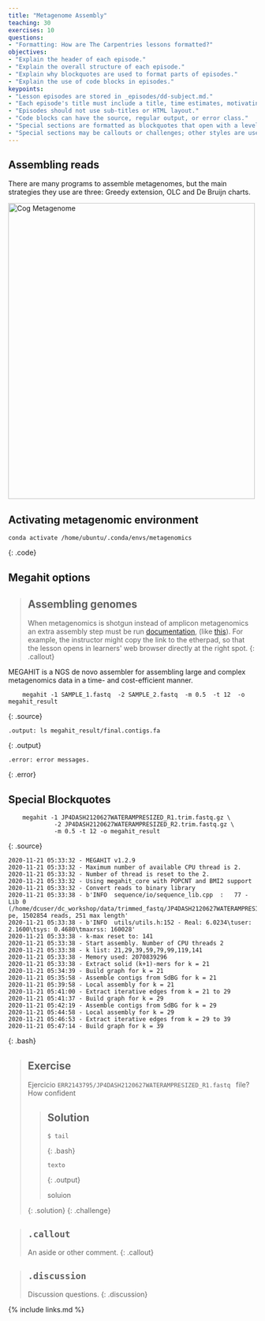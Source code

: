 ```yaml
---
title: "Metagenome Assembly"
teaching: 30
exercises: 10
questions:
- "Formatting: How are The Carpentries lessons formatted?"
objectives:
- "Explain the header of each episode."
- "Explain the overall structure of each episode."
- "Explain why blockquotes are used to format parts of episodes."
- "Explain the use of code blocks in episodes."
keypoints:
- "Lesson episodes are stored in _episodes/dd-subject.md."
- "Each episode's title must include a title, time estimates, motivating questions, lesson objectives, and key points."
- "Episodes should not use sub-titles or HTML layout."
- "Code blocks can have the source, regular output, or error class."
- "Special sections are formatted as blockquotes that open with a level-2 header and close with a class identifier."
- "Special sections may be callouts or challenges; other styles are used by the template itself."
---
```



## Assembling reads
There are many programs to assemble metagenomes, but the main strategies they use are three: 
Greedy extension, OLC and De Bruijn charts.

<a href="{{ page.root }}/fig/EnsambladoFinal.png">
  <img src="{{ page.root }}/fig/EnsambladoFinal.png" width="500" height="600" alt="Cog Metagenome" />
</a>



## Activating metagenomic environment  
~~~
conda activate /home/ubuntu/.conda/envs/metagenomics  
~~~
{: .code}


## Megahit options  

> ## Assembling genomes
>
> When metagenomics is shotgun instead of amplicon metagenomics an extra assembly step must be run
> [documentation](https://kramdown.gettalong.org/converter/html.html#auto-ids),
> (like [this](#linking-section-ids)). For example, the instructor might copy the link to
> the etherpad, so that the lesson opens in learners' web browser directly at the right spot.
{: .callout}


MEGAHIT is a NGS de novo assembler for assembling large and complex metagenomics data in a 
time- and cost-efficient manner.  

~~~
    megahit -1 SAMPLE_1.fastq  -2 SAMPLE_2.fastq  -m 0.5  -t 12  -o megahit_result
~~~
{: .source}



~~~
.output: ls megahit_result/final.contigs.fa
~~~
{: .output}

~~~
.error: error messages.
~~~
{: .error}


## Special Blockquotes

~~~
    megahit -1 JP4DASH2120627WATERAMPRESIZED_R1.trim.fastq.gz \
             -2 JP4DASH2120627WATERAMPRESIZED_R2.trim.fastq.gz \
             -m 0.5 -t 12 -o megahit_result 
~~~
{: .source}

~~~
2020-11-21 05:33:32 - MEGAHIT v1.2.9                                                        
2020-11-21 05:33:32 - Maximum number of available CPU thread is 2.                          
2020-11-21 05:33:32 - Number of thread is reset to the 2.                                   
2020-11-21 05:33:32 - Using megahit_core with POPCNT and BMI2 support                       
2020-11-21 05:33:32 - Convert reads to binary library                                       
2020-11-21 05:33:38 - b'INFO  sequence/io/sequence_lib.cpp  :   77 - Lib 0 (/home/dcuser/dc_workshop/data/trimmed_fastq/JP4DASH2120627WATERAMPRESIZED_R1.trim.fastq.gz,/home/dcuser/dc_workshop/data/trimmed_fastq/JP4DASH2120627WATERAMPRESIZED_R2.trim.fastq.gz): pe, 1502854 reads, 251 max length'                                                                          
2020-11-21 05:33:38 - b'INFO  utils/utils.h:152 - Real: 6.0234\tuser: 2.1600\tsys: 0.4680\tmaxrss: 160028'                          
2020-11-21 05:33:38 - k-max reset to: 141                                                   
2020-11-21 05:33:38 - Start assembly. Number of CPU threads 2                               
2020-11-21 05:33:38 - k list: 21,29,39,59,79,99,119,141                                     
2020-11-21 05:33:38 - Memory used: 2070839296                                               
2020-11-21 05:33:38 - Extract solid (k+1)-mers for k = 21                                   
2020-11-21 05:34:39 - Build graph for k = 21                                                
2020-11-21 05:35:58 - Assemble contigs from SdBG for k = 21                                 
2020-11-21 05:39:58 - Local assembly for k = 21                                             
2020-11-21 05:41:00 - Extract iterative edges from k = 21 to 29                             
2020-11-21 05:41:37 - Build graph for k = 29                                                
2020-11-21 05:42:19 - Assemble contigs from SdBG for k = 29                                 
2020-11-21 05:44:58 - Local assembly for k = 29                                             
2020-11-21 05:46:53 - Extract iterative edges from k = 29 to 39                             
2020-11-21 05:47:14 - Build graph for k = 39          
~~~
{: .bash}
                             
> ## Exercise
> 
> Ejercicio `ERR2143795/JP4DASH2120627WATERAMPRESIZED_R1.fastq ` file? How confident
> 
>> ## Solution
>> ~~~
>> $ tail 
>> ~~~
>> {: .bash}
>> 
>> ~~~
>> texto
>> ~~~
>> {: .output}
>> 
>> soluion
>> 
> {: .solution}
{: .challenge}          

> ## `.callout`
>
> An aside or other comment.
{: .callout}

> ## `.discussion`
>
> Discussion questions.
{: .discussion}

                             
{% include links.md %}
